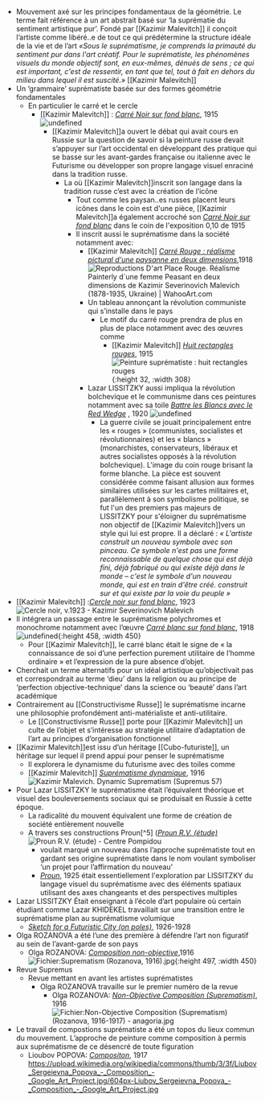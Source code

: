 - Mouvement axé sur les principes fondamentaux de la géométrie. Le terme fait référence à un art abstrait basé sur ‘la suprématie du sentiment artistique pur’. Fondé par [[Kazimir Malevitch]] il conçoit l’artiste comme libéré..e de tout ce qui prédétermine la structure idéale de la vie et de l’art
  *«Sous le suprématisme, je comprends la primauté du sentiment pur dans l'art créatif. Pour le suprématiste, les phénomènes visuels du monde objectif sont, en eux-mêmes, dénués de sens ; ce qui est important, c'est de ressentir, en tant que tel, tout à fait en dehors du milieu dans lequel il est suscité.»*
  [[Kazimir Malevitch]]
- Un ‘grammaire’ suprématiste basée sur des formes géométrie fondamentales
	- En particulier le carré et le cercle
		- [[Kazimir Malevitch]] : [*Carré Noir sur fond blanc*](https://fr.wikipedia.org/wiki/Carré_noir_sur_fond_blanc), 1915 ![undefined](https://upload.wikimedia.org/wikipedia/commons/thumb/d/d9/%D0%A7%D1%91%D1%80%D0%BD%D1%8B%D0%B9_%D1%81%D1%83%D0%BF%D1%80%D0%B5%D0%BC%D0%B0%D1%82%D0%B8%D1%87%D0%B5%D1%81%D0%BA%D0%B8%D0%B9_%D0%BA%D0%B2%D0%B0%D0%B4%D1%80%D0%B0%D1%82._1915._%D0%93%D0%A2%D0%93.png/1024px-%D0%A7%D1%91%D1%80%D0%BD%D1%8B%D0%B9_%D1%81%D1%83%D0%BF%D1%80%D0%B5%D0%BC%D0%B0%D1%82%D0%B8%D1%87%D0%B5%D1%81%D0%BA%D0%B8%D0%B9_%D0%BA%D0%B2%D0%B0%D0%B4%D1%80%D0%B0%D1%82._1915._%D0%93%D0%A2%D0%93.png)
			- [[Kazimir Malevitch]]a ouvert le débat qui avait cours en Russie sur la question de savoir si la peinture russe devait s’appuyer sur l’art occidental en développant des pratique qui se basse sur les avant-gardes française ou italienne avec le Futurisme ou développer son propre langage visuel enraciné dans la tradition russe.
				- La où [[Kazimir Malevitch]]inscrit son langage dans la tradition russe c’est avec la création de l’icône
					- Tout comme les paysan..es russes placent leurs icônes dans le coin est d'une pièce, [[Kazimir Malevitch]]a également accroché son [*Carré Noir sur fond blanc*](https://fr.wikipedia.org/wiki/Carré_noir_sur_fond_blanc) dans le coin de l'exposition 0,10 de 1915
					- Il inscrit aussi le suprématisme dans la société notamment avec:
						- [[Kazimir Malevitch]] [*Carré Rouge : réalisme pictural d'une paysanne en deux dimensions*](https://fr.wahooart.com/@@/8DP8YH-Kazimir-Severinovich-Malevich-carré-rouge-.-réalisme-pictural-d-une-femme-paysanne-en-deux-dimensions..),1918 ![ Reproductions D'art Place Rouge. Réalisme Painterly d`une femme Peasant en deux dimensions de Kazimir Severinovich Malevich (1878-1935, Ukraine) | WahooArt.com](https://fr.wahooart.com/Art.nsf/O/8DP8YH/$File/Kasimir-Malevich-Kazimir-Malevich-Red-Square.-Painterly-Realism-of-a-Peasant-Woman-in-Two-Dimensions.JPG)
						- Un tableau annonçant la révolution communiste qui s’installe dans le pays
							- Le motif du carré rouge prendra de plus en plus de place notamment avec des œuvres comme
								- [[Kazimir Malevitch]]  [*Huit rectangles rouges*](https://zone47.com/crotos/?q=19934445), 1915 ![Peinture suprématiste : huit rectangles rouges](https://upload.wikimedia.org/wikipedia/commons/6/6d/Malevich-Suprematism..jpg){:height 32, :width 308}
						- Lazar LISSITZKY aussi impliqua la révolution bolchevique et le communisme dans ces peintures notamment avec sa toile [*Battre les Blancs avec le Red Wedge*](https://en.wikipedia.org/wiki/Beat_the_Whites_with_the_Red_Wedge) , 1920 ![undefined](https://upload.wikimedia.org/wikipedia/commons/thumb/f/fd/Klinom_Krasnym_Bej_Belych.JPG/1024px-Klinom_Krasnym_Bej_Belych.JPG)
							- La guerre civile se jouait principalement entre les « rouges » (communistes, socialistes et révolutionnaires) et les « blancs » (monarchistes, conservateurs, libéraux et autres socialistes opposés à la révolution bolchevique). L'image du coin rouge brisant la forme blanche. La pièce est souvent considérée comme faisant allusion aux formes similaires utilisées sur les cartes militaires et, parallèlement à son symbolisme politique, se fut l'un des premiers pas majeurs de LISSITZKY pour s'éloigner du suprématisme non objectif de [[Kazimir Malevitch]]vers un style qui lui est propre. Il a déclaré :
							  *« L'artiste construit un nouveau symbole avec son pinceau. Ce symbole n'est pas une forme reconnaissable de quelque chose qui est déjà fini, déjà fabriqué ou qui existe déjà dans le monde – c'est le symbole d'un nouveau monde, qui est en train d'être créé. construit sur et qui existe par la voie du peuple »*
- [[Kazimir Malevitch]] :[*Cercle noir sur fond blanc*](https://www.meisterdrucke.fr/fine-art-prints/Kazimir-Severinovich-Malevich/78894/Cercle-noir,-v.1923.html), 1923 ![Cercle noir, v.1923 - Kazimir Severinovich Malevich](https://www.meisterdrucke.fr/kunstwerke/500px/Kazimir%20Severinovich%20Malevich%20-%20Black%20Circle%20c1923%20%20-%20%28MeisterDrucke-78894%29.jpg)
- Il intégrera un passage entre le suprématisme polychromes et monochrome notamment avec l’œuvre [*Carré blanc sur fond blanc*](https://fr.wikipedia.org/wiki/Carré_blanc_sur_fond_blanc), 1918 ![undefined](https://upload.wikimedia.org/wikipedia/commons/thumb/4/4c/White_on_White_%28Malevich%2C_1918%29.png/1024px-White_on_White_%28Malevich%2C_1918%29.png){:height 458, :width 450}
	- Pour [[Kazimir Malevitch]], le carré blanc était le signe de « la connaissance de soi d’une perfection purement utilitaire de l’homme ordinaire » et l’expression de la pure absence d’objet.
- Cherchait un terme alternatifs pour un idéal artistique qu’objectivait pas et correspondrait au terme ‘dieu’ dans la religion ou au principe de ‘perfection objective-technique’ dans la science ou ‘beauté’ dans l’art académique
- Contrairement au [[Constructivisme Russe]] le suprématisme incarne une philosophie profondément anti-matérialiste et anti-utilitaire.
	- Le [[Constructivisme Russe]] porte pour [[Kazimir Malevitch]] un culte de l’objet et s’intéresse au stratégie utilitaire d’adaptation de l’art au principes d’organisation fonctionnel
- [[Kazimir Malevitch]]est issu d’un héritage [[Cubo-futuriste]], un héritage sur lequel il prend appui pour penser le suprématisme
	- Il explorera le dynamisme du futurisme avec des toiles comme
	- [[Kazimir Malevitch]] [*Suprématisme dynamique*](https://arthive.com/fr/kazimirmalevich/works/305045~Dynamic_Suprematism_Supremus_57), 1916 ![Kazimir Malevich. Dynamic Suprematism (Supremus 57)](https://arthive.net/res/media/img/oy800/work/1b9/359590.webp)
- Pour Lazar LISSITZKY le suprématisme était l’équivalent théorique et visuel des bouleversements sociaux qui se produisait en Russie à cette époque.
	- La radicalité du mouvent équivalent une forme de création de société entièrement nouvelle
	- A travers ses constructions Proun[^5] ([*Proun R.V. (étude)*](https://www.centrepompidou.fr/fr/ressources/oeuvre/cEbzRoL)![Proun R.V. (étude) - Centre Pompidou](https://www.centrepompidou.fr/media/picture/b2/7c/b27ce752613c88826e9c5b1a0f52e8c7/thumb_large.jpg)
		- voulait marqué un nouveau dans l’approche suprématiste tout en gardant ses origine suprématiste dans le nom voulant symboliser ‘un projet pour l’affirmation du nouveau’
		- [*Proun*](https://www.wikiart.org/en/el-lissitzky/prounhttps://www.wikiart.org/en/el-lissitzky/proun), 1925 était essentiellement l'exploration par LISSITZKY du langage visuel du suprématisme avec des éléments spatiaux utilisant des axes changeants et des perspectives multiples
- Lazar LISSITZKY Était enseignant à l’école d’art populaire où certain étudiant comme Lazar KHIDEKEL travaillait sur une transition entre le suprématisme plan au suprématisme volumique
	- [*Sketch for a Futuristic City (on poles)*](https://artsandculture.google.com/asset/sketch-for-a-futuristic-city-on-poles/hwFrSkhpPpLSrw), 1926-1928
- Olga ROZANOVA a été l’une des première à défendre l’art non figuratif au sein de l’avant-garde de son pays
	- Olga ROZANOVA: [*Composition non-objective*](https://fr.wikipedia.org/wiki/Fichier:Suprematism_\(Rozanova,_1916\).jpg),1916 ![Fichier:Suprematism (Rozanova, 1916).jpg](https://upload.wikimedia.org/wikipedia/commons/thumb/1/13/Suprematism_%28Rozanova%2C_1916%29.jpg/551px-Suprematism_%28Rozanova%2C_1916%29.jpg){:height 497, :width 450}
- Revue Supremus
	- Revue mettant en avant les artistes suprématistes
		- Olga ROZANOVA travaille sur le premier numéro de la revue
			- Olga ROZANOVA: [*Non-Objective Composition (Suprematism)*](https://fr.wikipedia.org/wiki/Fichier:Non-Objective_Composition_%28Suprematism%29_%28Rozanova,_1916-1917%29_-_anagoria.jpg), 1916 ![Fichier:Non-Objective Composition (Suprematism) (Rozanova, 1916-1917) - anagoria.jpg](https://upload.wikimedia.org/wikipedia/commons/thumb/8/86/Non-Objective_Composition_%28Suprematism%29_%28Rozanova%2C_1916-1917%29_-_anagoria.jpg/458px-Non-Objective_Composition_%28Suprematism%29_%28Rozanova%2C_1916-1917%29_-_anagoria.jpg)
- Le travail de compostions suprématiste a été un topos du lieux commun du mouvement. L’approche de peinture comme composition à permis aux suprématisme de ce désencré de toute figuration
	- Lioubov POPOVA: [*Compositon*](http://zone47.com/crotos/?q=18687937), 1917 https://upload.wikimedia.org/wikipedia/commons/thumb/3/3f/Liubov_Sergeievna_Popova_-_Composition_-_Google_Art_Project.jpg/604px-Liubov_Sergeievna_Popova_-_Composition_-_Google_Art_Project.jpg